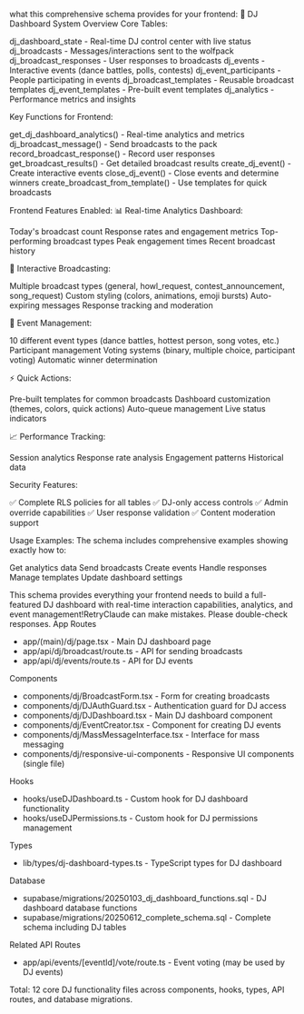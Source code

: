 what this comprehensive schema provides for your frontend:
🎵 DJ Dashboard System Overview
Core Tables:

dj_dashboard_state - Real-time DJ control center with live status
dj_broadcasts - Messages/interactions sent to the wolfpack
dj_broadcast_responses - User responses to broadcasts
dj_events - Interactive events (dance battles, polls, contests)
dj_event_participants - People participating in events
dj_broadcast_templates - Reusable broadcast templates
dj_event_templates - Pre-built event templates
dj_analytics - Performance metrics and insights

Key Functions for Frontend:

get_dj_dashboard_analytics() - Real-time analytics and metrics
dj_broadcast_message() - Send broadcasts to the pack
record_broadcast_response() - Record user responses
get_broadcast_results() - Get detailed broadcast results
create_dj_event() - Create interactive events
close_dj_event() - Close events and determine winners
create_broadcast_from_template() - Use templates for quick broadcasts

Frontend Features Enabled:
📊 Real-time Analytics Dashboard:

Today's broadcast count
Response rates and engagement metrics
Top-performing broadcast types
Peak engagement times
Recent broadcast history

🎤 Interactive Broadcasting:

Multiple broadcast types (general, howl_request, contest_announcement, song_request)
Custom styling (colors, animations, emoji bursts)
Auto-expiring messages
Response tracking and moderation

🎯 Event Management:

10 different event types (dance battles, hottest person, song votes, etc.)
Participant management
Voting systems (binary, multiple choice, participant voting)
Automatic winner determination

⚡ Quick Actions:

Pre-built templates for common broadcasts
Dashboard customization (themes, colors, quick actions)
Auto-queue management
Live status indicators

📈 Performance Tracking:

Session analytics
Response rate analysis
Engagement patterns
Historical data

Security Features:

✅ Complete RLS policies for all tables
✅ DJ-only access controls
✅ Admin override capabilities
✅ User response validation
✅ Content moderation support

Usage Examples:
The schema includes comprehensive examples showing exactly how to:

Get analytics data
Send broadcasts
Create events
Handle responses
Manage templates
Update dashboard settings

This schema provides everything your frontend needs to build a full-featured DJ dashboard with real-time interaction capabilities, analytics, and event management!RetryClaude can make mistakes. Please double-check responses.     App Routes

  - app/(main)/dj/page.tsx - Main DJ dashboard page
  - app/api/dj/broadcast/route.ts - API for sending broadcasts
  - app/api/dj/events/route.ts - API for DJ events

  Components

  - components/dj/BroadcastForm.tsx - Form for creating broadcasts
  - components/dj/DJAuthGuard.tsx - Authentication guard for DJ access
  - components/dj/DJDashboard.tsx - Main DJ dashboard component
  - components/dj/EventCreator.tsx - Component for creating DJ events
  - components/dj/MassMessageInterface.tsx - Interface for mass messaging
  - components/dj/responsive-ui-components - Responsive UI components (single file)

  Hooks

  - hooks/useDJDashboard.ts - Custom hook for DJ dashboard functionality
  - hooks/useDJPermissions.ts - Custom hook for DJ permissions management

  Types

  - lib/types/dj-dashboard-types.ts - TypeScript types for DJ dashboard

  Database

  - supabase/migrations/20250103_dj_dashboard_functions.sql - DJ dashboard database functions
  - supabase/migrations/20250612_complete_schema.sql - Complete schema including DJ tables

  Related API Routes

  - app/api/events/[eventId]/vote/route.ts - Event voting (may be used by DJ events)

  Total: 12 core DJ functionality files across components, hooks, types, API routes, and database migrations.
 
